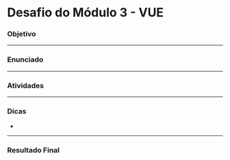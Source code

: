 # Desafio do Módulo 3 - VUE

### Objetivo



---

### Enunciado



---

### Atividades



---

### Dicas

- 

---

### Resultado Final




